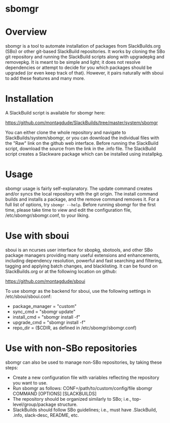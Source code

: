 # sbomgr

Overview
================================================================================
sbomgr is a tool to automate installation of packages from SlackBuilds.org (SBo) or other git-based SlackBuild repositories. It works by cloning the SBo git repository and running the SlackBuild scripts along with upgradepkg and removepkg. It is meant to be simple and light; it does not resolve dependencies or attempt to decide for you which packages should be upgraded (or even keep track of that). However, it pairs naturally with sboui to add these features and many more.

Installation
================================================================================
A SlackBuild script is available for sbomgr here:

https://github.com/montagdude/SlackBuilds/tree/master/system/sbomgr

You can either clone the whole repository and navigate to SlackBuilds/system/sbomgr, or you can download the individual files with the "Raw" link on the github web interface. Before running the SlackBuild script, download the source from the link in the .info file. The SlackBuild script creates a Slackware package which can be installed using installpkg.

Usage
================================================================================
sbomgr usage is fairly self-explanatory. The update command creates and/or syncs the local repository with the git origin. The install command builds and installs a package, and the remove command removes it. For a full list of options, try `sbomgr --help`. Before running sbomgr for the first time, please take time to view and edit the configuration file, /etc/sbomgr/sbomgr.conf, to your liking.

Use with sboui
================================================================================
sboui is an ncurses user interface for sbopkg, sbotools, and other SBo package managers providing many useful extensions and enhancements, including dependency resolution, powerful and fast searching and filtering, tagging and applying batch changes, and blacklisting. It can be found on SlackBuilds.org or at the following location on github:

https://github.com/montagdude/sboui

To use sbomgr as the backend for sboui, use the following settings in /etc/sboui/sboui.conf:
* package_manager = "custom"
* sync_cmd = "sbomgr update"
* install_cmd = "sbomgr install -f"
* upgrade_cmd = "sbomgr install -f"
* repo_dir = ($CDIR, as defined in /etc/sbomgr/sbomgr.conf)

Use with non-SBo repositories
================================================================================
sbomgr can also be used to manage non-SBo repositories, by taking these steps:
* Create a new configuration file with variables reflecting the repository you want to use.
* Run sbomgr as follows: CONF=/path/to/custom/config/file sbomgr COMMAND [OPTIONS] [SLACKBUILDS]
* The repository should be organized similarly to SBo; i.e., top-level/group/package structure.
* SlackBuilds should follow SBo guidelines; i.e., must have .SlackBuild, .info, slack-desc, README, etc.
